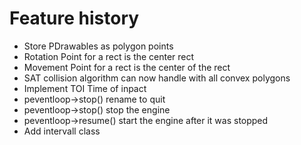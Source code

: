 # Feature history
* Store PDrawables as polygon points
* Rotation Point for a rect is the center rect
* Movement Point for a rect is the center of the rect
* SAT collision algorithm can now handle with all convex polygons
* Implement TOI Time of inpact
* peventloop->stop() rename to quit
* peventloop->stop() stop the engine
* peventloop->resume() start the engine after it was stopped
* Add intervall class
